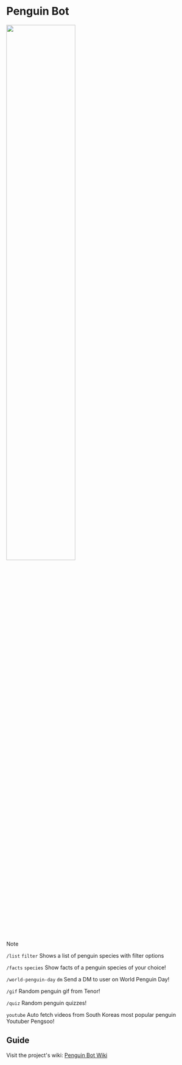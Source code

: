 # Penguin Bot

<img src="https://i.imgur.com/0X4KBgV.png" width="60%" />

<br><br>
  
> [!NOTE]
> 
> ```/list``` ```filter``` Shows a list of penguin species with filter options
> 
> ```/facts``` ```species``` Show facts of a penguin species of your choice!
>
> ```/world-penguin-day``` ```dm``` Send a DM to user on World Penguin Day!
> 
> ```/gif``` Random penguin gif from Tenor!
>
> ```/quiz``` Random penguin quizzes!
> 
> ```youtube``` Auto fetch videos from South Koreas most popular penguin Youtuber Pengsoo!


## Guide
Visit the project's wiki: [Penguin Bot Wiki](https://github.com/LinkTheCoder/PenguinBot/wiki)
